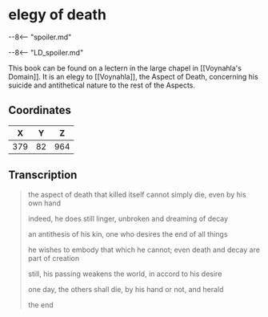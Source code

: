  
# elegy of death

--8<-- "spoiler.md"

--8<-- "LD_spoiler.md"

This book can be found on a lectern in the large chapel in [[Voynahla's Domain]]. It is an elegy to [[Voynahla]], the Aspect of Death, concerning his suicide and antithetical nature to the rest of the Aspects.

## Coordinates
| **X** | **Y** | **Z** |
| :---: | :---: | :---: |
|  379  |  82   |  964  |

## Transcription
> the aspect of death that killed itself cannot simply die, even by his own hand
>
> indeed, he does still linger, unbroken and dreaming of decay
>
> an antithesis of his kin, one who desires the end of all things
>
> he wishes to embody that which he cannot; even death and decay are part of creation
>
> still, his passing weakens the world, in accord to his desire
>
> one day, the others shall die, by his hand or not, and herald
>
> the end

